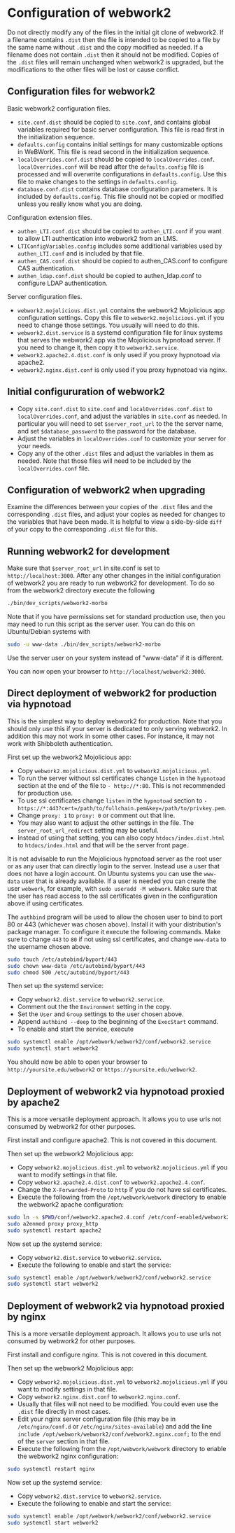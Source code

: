 # Configuration of webwork2

Do not directly modify any of the files in the initial git clone of webwork2.  If a filename contains `.dist` then the
file is intended to be copied to a file by the same name without `.dist` and the copy modified as needed.  If a filename
does not contain `.dist` then it should not be modified.  Copies of the `.dist` files will remain unchanged when
webwork2 is upgraded, but the modifications to the other files will be lost or cause conflict.

## Configuration files for webwork2

Basic webwork2 configuration files.

* `site.conf.dist` should be copied to `site.conf`, and contains global variables required for basic server
  configuration.  This file is read first in the initialization sequence.
* `defaults.config` contains initial settings for many customizable options in WeBWorK.  This file is read second in the
  initialization sequence.
* `localOverrides.conf.dist` should be copied to `localOverrides.conf`.  `localOverrides.conf` will be read after the
  `defaults.config` file is processed and will overwrite configurations in `defaults.config`.  Use this file to make
  changes to the settings in `defaults.config`.
* `database.conf.dist` contains database configuration parameters.  It is included by `defaults.config`.  This file
  should not be copied or modified unless you really know what you are doing.

Configuration extension files.

* `authen_LTI.conf.dist` should be copied to `authen_LTI.conf` if you want to allow LTI authentication into webwork2
  from an LMS.
* `LTIConfigVariables.config` includes some additional variables used by `authen_LTI.conf` and is included by that file.
* `authen_CAS.conf.dist` should be copied to authen_CAS.conf to configure CAS authentication.
* `authen_ldap.conf.dist` should be copied to authen_ldap.conf to configure LDAP authentication.

Server configuration files.

* `webwork2.mojolicious.dist.yml` contains the webwork2 Mojolicious app configuration settings.  Copy this file to
  `webwork2.mojolicious.yml` if you need to change those settings.  You usually will need to do this.
* `webwork2.dist.service` is a systemd configuration file for linux systems that serves the webwork2 app via the
  Mojolicious hypnotoad server.  If you need to change it, then copy it to `webwork2.service`.
* `webwork2.apache2.4.dist.conf` is only used if you proxy hypnotoad via apache2.
* `webwork2.nginx.dist.conf` is only used if you proxy hypnotoad via nginx.

## Initial configururation of webwork2

* Copy `site.conf.dist` to `site.conf` and `localOverrides.conf.dist` to `localOverrides.conf`, and adjust the variables
  in `site.conf` as needed.  In particular you will need to set `$server_root_url` to the the server name, and set
  `$database_password` to the password for the database.
* Adjust the variables in `localOverrides.conf` to customize your server for your needs.
* Copy any of the other `.dist` files and adjust the variables in them as needed.  Note that those files will need to be
  included by the `localOverrides.conf` file.

## Configuration of webwork2 when upgrading

Examine the differences between your copies of the `.dist` files and the corresponding `.dist` files, and adjust your
copies as needed for changes to the variables that have been made.  It is helpful to view a side-by-side `diff` of your
copy to the corresponding `.dist` file for this.

## Running webwork2 for development

Make sure that `$server_root_url` in site.conf is set to `http://localhost:3000`.  After any other changes in the
initial configuration of webwork2 you are ready to run webwork2 for development.  To do so from the webwork2 directory
execute the following

```bash
./bin/dev_scripts/webwork2-morbo
```

Note that if you have permissions set for standard production use, then you may need to run this script as the server
user.  You can do this on Ubuntu/Debian systems with

```bash
sudo -u www-data ./bin/dev_scripts/webwork2-morbo
```

Use the server user on your system instead of "www-data" if it is different.

You can now open your browser to `http://localhost/webwork2:3000`.

## Direct deployment of webwork2 for production via hypnotoad

This is the simplest way to deploy webwork2 for production.  Note that you should only use this if your server is
dedicated to only serving webwork2.  In addition this may not work in some other cases.  For instance, it may not work
with Shibboleth authentication.

First set up the webwork2 Mojolicious app:

* Copy `webwork2.mojolicious.dist.yml` to `webwork2.mojolicious.yml`.
* To run the server without ssl certificates change `listen` in the `hypnotoad` section at the end of the file to
  `- http://*:80`.  This is not recommended for production use.
* To use ssl certificates change `listen` in the `hypnotoad` section to
  `- https://*:443?cert=/path/to/fullchain.pem&key=/path/to/privkey.pem`.
* Change `proxy: 1` to `proxy: 0` or comment out that line.
* You may also want to adjust the other settings in the file.  The `server_root_url_redirect` setting may be useful.
* Instead of using that setting, you can also copy `htdocs/index.dist.html` to `htdocs/index.html` and that will be the
  server front page.

It is not advisable to run the Mojolicious hypnotoad server as the root user or as any user that can directly login to
the server.  Instead use a user that does not have a login account.  On Ubuntu systems you can use the `www-data` user
that is already available.  If a user is needed you can create the user `webwork`, for example, with `sudo useradd -M
webwork`.  Make sure that the user has read access to the ssl certificates given in the configuration above if using
certificates.

The `authbind` program will be used to allow the chosen user to bind to port 80 or 443 (whichever was chosen above).
Install it with your distribution's package manager.  To configure it execute the following commands.  Make sure to
change `443` to `80` if not using ssl certificates, and change `www-data` to the username chosen above.

```bash
sudo touch /etc/autobind/byport/443
sudo chown www-data /etc/autobind/byport/443
sudo chmod 500 /etc/autobind/byport/443
```

Then set up the systemd service:

* Copy `webwork2.dist.service` to `webwork2.servcice`.
* Comment out the the `Environment` setting in the copy.
* Set the `User` and `Group` settings to the user chosen above.
* Append `authbind --deep` to the beginning of the `ExecStart` command.
* To enable and start the service, execute

```bash
sudo systemctl enable /opt/webwork/webwork2/conf/webwork2.service
sudo systemctl start webwork2
```

You should now be able to open your browser to `http://yoursite.edu/webwork2` or `https://yoursite.edu/webwork2`.

## Deployment of webwork2 via hypnotoad proxied by apache2

This is a more versatile deployment approach.  It allows you to use urls not consumed by webwork2 for other purposes.

First install and configure apache2.  This is not covered in this document.

Then set up the webwork2 Mojolicious app:

* Copy `webwork2.mojolicious.dist.yml` to `webwork2.mojolicious.yml` if you want to modify settings in that file.
* Copy `webwork2.apache2.4.dist.conf` to `webwork2.apache2.4.conf`.
* Change the `X-Forwarded-Proto` to `http` if you do not have ssl certificates.
* Execute the following from the `/opt/webwork/webwork` directory to enable the webwork2 apache configuration:

```bash
sudo ln -s $PWD/conf/webwork2.apache2.4.conf /etc/conf-enabled/webwork2.conf
sudo a2enmod proxy proxy_http
sudo systemctl restart apache2
```

Now set up the systemd service:

* Copy `webwork2.dist.service` to `webwork2.service`.
* Execute the following to enable and start the service:

```bash
sudo systemctl enable /opt/webwork/webwork2/conf/webwork2.service
sudo systemctl start webwork2
```

## Deployment of webwork2 via hypnotoad proxied by nginx

This is a more versatile deployment approach.  It allows you to use urls not consumed by webwork2 for other purposes.

First install and configure nginx.  This is not covered in this document.

Then set up the webwork2 Mojolicious app:

* Copy `webwork2.mojolicious.dist.yml` to `webwork2.mojolicious.yml` if you want to modify settings in that file.
* Copy `webwork2.nginx.dist.conf` to `webwork2.nginx.conf`.
* Usually that files will not need to be modified.  You could even use the `.dist` file directly in most cases.
* Edit your nginx server configuration file (this may be in `/etc/nginx/conf.d` or `/etc/nginx/sites-available`) and add
  the line `include /opt/webwork/webwork2/conf/webwork2.nginx.conf;` to the end of the `server` section in that file.
* Execute the following from the `/opt/webwork/webwork` directory to enable the webwork2 nginx configuration:

```bash
sudo systemctl restart nginx
```

Now set up the systemd service:

* Copy `webwork2.dist.service` to `webwork2.service`.
* Execute the following to enable and start the service:

```bash
sudo systemctl enable /opt/webwork/webwork2/conf/webwork2.service
sudo systemctl start webwork2
```
